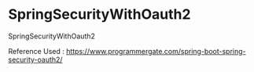 # SpringSecurityWithOauth2
SpringSecurityWithOauth2


Reference Used : https://www.programmergate.com/spring-boot-spring-security-oauth2/
